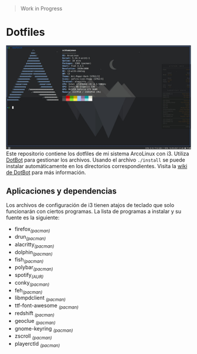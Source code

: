 > Work in Progress

# Dotfiles
![Screenshot](screenshot.jpeg)
Este repositorio contiene los dotfiles de mi sistema ArcoLinux con i3. Utiliza [DotBot](https://github.com/anishathalye/dotbot) para gestionar los archivos. Usando el archivo `./install` se puede instalar automáticamente en los directorios correspondientes. Visita la [wiki de DotBot](https://github.com/ecarlson94/dotbot-template) para más información.

## Aplicaciones y dependencias
Los archivos de configuración de i3 tienen atajos de teclado que solo funcionarán con ciertos programas. La lista de programas a instalar y su fuente es la siguiente:

 - firefox<sub>*(pacman)*</sub>
 - drun<sub>*(pacman)*</sub>
 - alacritty<sub>*(pacman)*</sub>
 - dolphin<sub>*(pacman)*</sub>
 - fish<sub>*(pacman)*</sub>
 - polybar<sub>*(pacman)*</sub>
 - spotify<sub>*(AUR)*</sub>
 - conky<sub>*(pacman)*</sub>
 - feh<sub>*(pacman)*</sub>
 - libmpdclient <sub>*(pacman)*</sub>
 - ttf-font-awesome <sub>*(pacman)*</sub>
 - redshift <sub>*(pacman)*</sub>
 - geoclue <sub>*(pacman)*</sub>
 - gnome-keyring <sub>*(pacman)*</sub>
 - zscroll <sub>*(pacman)*</sub>
 - playerctld <sub>*(pacman)*</sub>
